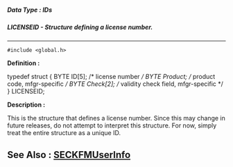 ##### Data Type : IDs
##### LICENSEID - Structure defining a license number.
---
```
#include <global.h>
```

**Definition :**

typedef struct {
   BYTE ID[5];    /* license number */
   BYTE Product;  /* product code, mfgr-specific */
   BYTE Check[2]; /* validity check field, mfgr-specific */
} LICENSEID;

**Description :**

This is the structure that defines a license number.  Since this may change in future releases, do not attempt to interpret this structure.  For now, simply treat the entire structure as a unique ID.


**See Also :**
[SECKFMUserInfo](/domino-c-api-docs/reference/Func/SECKFMUserInfo)
---
